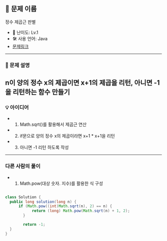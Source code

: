 ## 📘 문제 이름
정수 제곱근 판별

- 🧩 난이도: Lv.1
- 🛠 사용 언어: Java
- [문제링크](https://school.programmers.co.kr/learn/courses/30/lessons/12934?language=java)

---

### 🧠 문제 설명
n이 양의 정수 x의 제곱이면 x+1의 제곱을 리턴, 아니면 -1을 리턴하는 함수 만들기
---



### 💡 아이디어
- 1. Math.sqrt()를 활용해서 제곱근 연산 
- 2. if문으로 양의 정수 x의 제곱이라면 x+1 * x+1을 리턴
- 3. 아니면 -1 리턴 하도록 작성 


---

### 다른 사람의 풀이

- 1. Math.pow(대상 숫자. 지수)를 활용한 식 구성



```java

class Solution {
  public long solution(long n) {
      if (Math.pow((int)Math.sqrt(n), 2) == n) {
            return (long) Math.pow(Math.sqrt(n) + 1, 2);
        }

        return -1;
  }
}
```
